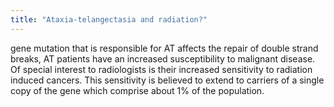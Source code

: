 ```yaml
---
title: "Ataxia-telangectasia and radiation?"
---
```

gene mutation that is responsible for AT affects the repair of double strand breaks, AT patients have an increased susceptibility to malignant disease. Of special interest to radiologists is their increased sensitivity to radiation induced cancers. This sensitivity is believed to extend to carriers of a single copy of the gene which comprise about 1% of the population.

